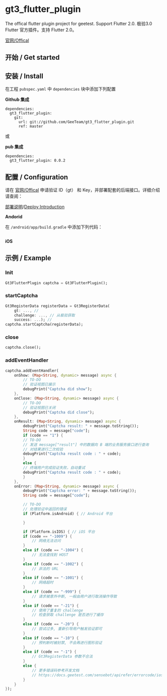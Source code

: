 # gt3_flutter_plugin

The offical flutter plugin project for geetest. Support Flutter 2.0.
极验3.0 Flutter 官方插件。支持 Flutter 2.0。

[官网/Offical](www.geetest.com)

## 开始 / Get started

## 安装 / Install

在工程 `pubspec.yaml` 中 `dependencies` 块中添加下列配置

**Github 集成**

```
dependencies:
  gt3_flutter_plugin:
    git:
      url: git://github.com/GeeTeam/gt3_flutter_plugin.git
      ref: master
```

或

**pub 集成**

```
dependencies:
  gt3_flutter_plugin: 0.0.2
```

## 配置 / Configuration

请在 [官网/Offical](www.geetest.com) 申请验证 ID（gt） 和 Key，并部署配套的后端接口。详细介绍请查阅：

[部署说明](https://docs.geetest.com/sensebot/start/)/[Deploy Introduction](https://docs.geetest.com/captcha/overview/start/)

**Andorid**

在 `/android/app/build.gradle` 中添加下列代码：

```gradle

```

**iOS**

## 示例 / Example

### Init

```dart
Gt3FlutterPlugin captcha = Gt3FlutterPlugin();
```

### startCaptcha

```dart
Gt3RegisterData registerData = Gt3RegisterData(
    gt: ..., // 
    challenge: ..., // 从极验获取
    success: ...); // 
captcha.startCaptcha(registerData);
```

### close

```dart
captcha.close();
```

### addEventHandler

```dart
captcha.addEventHandler(
    onShow: (Map<String, dynamic> message) async {
        // TO-DO
        // 验证视图已展示
        debugPrint("Captcha did show");
    },
    onClose: (Map<String, dynamic> message) async {
        // TO-DO
        // 验证视图已关闭
        debugPrint("Captcha did close");
    },
    onResult: (Map<String, dynamic> message) async {
        debugPrint("Captcha result: " + message.toString());
        String code = message["code"];
        if (code == "1") {
        // TO-DO
        // 发送 message["result"] 中的数据向 B 端的业务服务接口进行查询
        // 对结果进行二次校验
        debugPrint("Captcha result code : " + code);
        }
        else {
        // 终端用户完成验证失败，自动重试
        debugPrint("Captcha result code : " + code);
        }
    },
    onError: (Map<String, dynamic> message) async {
        debugPrint("Captcha error: " + message.toString());
        String code = message["code"];

        // TO-DO
        // 处理验证中返回的错误
        if (Platform.isAndroid) { // Android 平台

        }

        if (Platform.isIOS) { // iOS 平台
        if (code == "-1009") {
            // 网络无法访问
        }
        else if (code == "-1004") {
            // 无法查找到 HOST 
        }
        else if (code == "-1002") {
            // 非法的 URL
        }
        else if (code == "-1001") {
            // 网络超时
        }
        else if (code == "-999") {
            // 请求被意外中断, 一般由用户进行取消操作导致
        }
        else if (code == "-21") {
            // 使用了重复的 challenge
            // 检查获取 challenge 是否进行了缓存
        }
        else if (code == "-20") {
            // 尝试过多, 重新引导用户触发验证即可
        }
        else if (code == "-10") {
            // 预判断时被封禁, 不会再进行图形验证
        }
        else if (code == "-1") {
            // Gt3RegisterData 参数不合法
        }
        else {
            // 更多错误码参考开发文档
            // https://docs.geetest.com/sensebot/apirefer/errorcode/ios
        }
    }
});
```


